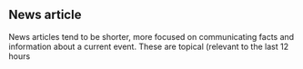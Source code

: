 ## News article
News articles tend to be shorter, more focused on communicating facts and information about a current event. These are topical (relevant to the last 12 hours